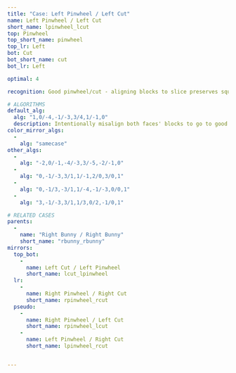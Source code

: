 ```yaml
---
title: "Case: Left Pinwheel / Left Cut"
name: Left Pinwheel / Left Cut
short_name: lpinwheel_lcut
top: Pinwheel
top_short_name: pinwheel
top_lr: Left
bot: Cut
bot_short_name: cut
bot_lr: Left

optimal: 4

recognition: Good pinwheel/cut - aligning blocks to slice preserves squareshape.

# ALGORITHMS
default_alg:
  alg: "1,0/-4,-1/-3,3/4,1/-1,0"
  description: Intentionally misalign both faces' blocks to go to good bunnies.
color_mirror_algs:
  -
    alg: "samecase"
other_algs:
  -
    alg: "-2,0/-1,-4/-3,3/-5,-2/-1,0"
  -
    alg: "0,-1/-3,3/1,1/-1,2/0,3/0,1"
  -
    alg: "0,-1/3,-3/1,1/-4,-1/-3,0/0,1"
  -
    alg: "3,-1/-3,3/1,1/3,0/2,-1/0,1"

# RELATED CASES
parents:
  -
    name: "Right Bunny / Right Bunny"
    short_name: "rbunny_rbunny"
mirrors:
  top_bot:
    -
      name: Left Cut / Left Pinwheel
      short_name: lcut_lpinwheel
  lr:
    -
      name: Right Pinwheel / Right Cut
      short_name: rpinwheel_rcut
  pseudo:
    -
      name: Right Pinwheel / Left Cut
      short_name: rpinwheel_lcut
    -
      name: Left Pinwheel / Right Cut
      short_name: lpinwheel_rcut


---
```


